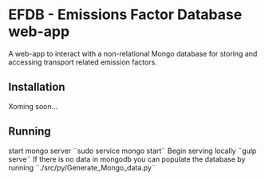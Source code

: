 <H1>EFDB - Emissions Factor Database web-app</H1>

A web-app to interact with a non-relational Mongo database for storing and accessing transport related emission factors.

<H2>Installation</H2>

Xoming soon...

<H2>Running</H2>

start mongo server
¨sudo service mongo start¨
Begin serving locally
¨gulp serve¨
If there is no data in mongodb you can populate the database by running
¨./src/py/Generate_Mongo_data.py¨